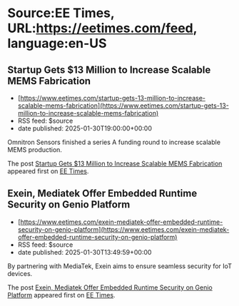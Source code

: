 # Source:EE Times, URL:https://eetimes.com/feed, language:en-US

## Startup Gets $13 Million to Increase Scalable MEMS Fabrication
 - [https://www.eetimes.com/startup-gets-13-million-to-increase-scalable-mems-fabrication](https://www.eetimes.com/startup-gets-13-million-to-increase-scalable-mems-fabrication)
 - RSS feed: $source
 - date published: 2025-01-30T19:00:00+00:00

<p>Omnitron Sensors finished a series A funding round to increase scalable MEMS production. </p>
<p>The post <a href="https://www.eetimes.com/startup-gets-13-million-to-increase-scalable-mems-fabrication/">Startup Gets $13 Million to Increase Scalable MEMS Fabrication</a> appeared first on <a href="https://www.eetimes.com">EE Times</a>.</p>

## Exein, Mediatek Offer Embedded Runtime Security on Genio Platform
 - [https://www.eetimes.com/exein-mediatek-offer-embedded-runtime-security-on-genio-platform](https://www.eetimes.com/exein-mediatek-offer-embedded-runtime-security-on-genio-platform)
 - RSS feed: $source
 - date published: 2025-01-30T13:49:59+00:00

<p>By partnering with MediaTek, Exein aims to ensure seamless security for IoT devices.</p>
<p>The post <a href="https://www.eetimes.com/exein-mediatek-offer-embedded-runtime-security-on-genio-platform/">Exein, Mediatek Offer Embedded Runtime Security on Genio Platform</a> appeared first on <a href="https://www.eetimes.com">EE Times</a>.</p>

